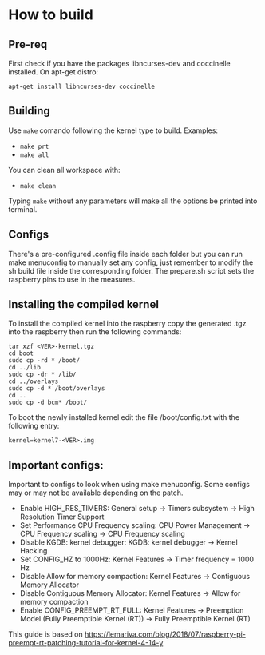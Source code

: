 # How to build

## Pre-req

First check if you have the packages libncurses-dev and coccinelle installed.
On apt-get distro:
```
apt-get install libncurses-dev coccinelle
```

## Building

Use ```make``` comando following the kernel type to build.
Examples:
- ```make prt```
- ```make all```

You can clean all workspace with:

- ```make clean```

Typing ```make``` without any parameters will make all the options be printed into terminal.

## Configs

There's a pre-configured .config file inside each folder but you can run make menuconfig to manually set any config, just remember to modify the sh build file inside the corresponding folder.
The prepare.sh script sets the raspberry pins to use in the measures.

## Installing the compiled kernel

To install the compiled kernel into the raspberry copy the generated .tgz into the raspberry then run the following commands:

```
tar xzf <VER>-kernel.tgz
cd boot
sudo cp -rd * /boot/
cd ../lib
sudo cp -dr * /lib/
cd ../overlays
sudo cp -d * /boot/overlays
cd ..
sudo cp -d bcm* /boot/
```

To boot the newly installed kernel edit the file /boot/config.txt with the following entry:

```
kernel=kernel7-<VER>.img
```

## Important configs:

Important to configs to look when using make menuconfig. Some configs may or may not be available depending on the patch.

- Enable HIGH_RES_TIMERS: General setup → Timers subsystem → High Resolution Timer Support
- Set Performance CPU Frequency scaling: CPU Power Management → CPU Frequency scaling → CPU Frequency scaling
- Disable KGDB: kernel debugger: KGDB: kernel debugger → Kernel Hacking
- Set CONFIG_HZ to 1000Hz: Kernel Features → Timer frequency = 1000 Hz
- Disable Allow for memory compaction: Kernel Features → Contiguous Memory Allocator
- Disable Contiguous Memory Allocator: Kernel Features → Allow for memory compaction
- Enable CONFIG_PREEMPT_RT_FULL: Kernel Features → Preemption Model (Fully Preemptible Kernel (RT)) → Fully Preemptible Kernel (RT)

This guide is based on https://lemariva.com/blog/2018/07/raspberry-pi-preempt-rt-patching-tutorial-for-kernel-4-14-y